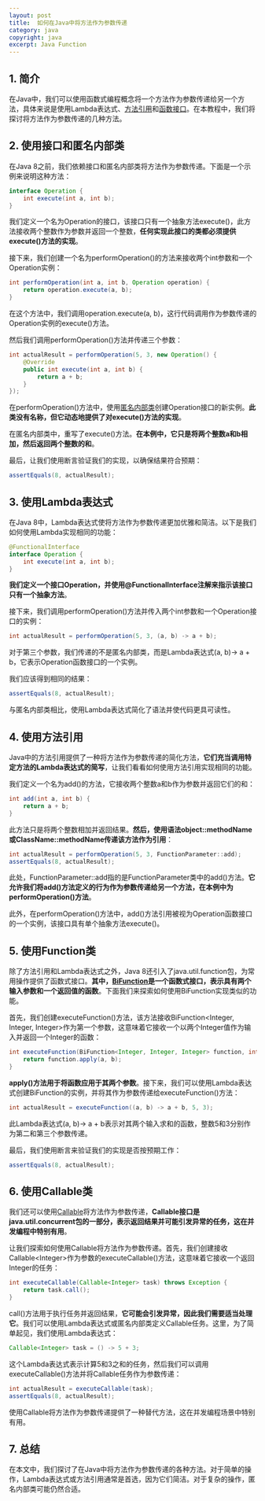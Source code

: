 ```yaml
---
layout: post
title:  如何在Java中将方法作为参数传递
category: java
copyright: java
excerpt: Java Function
---
```


## 1. 简介

在Java中，我们可以使用函数式编程概念将一个方法作为参数传递给另一个方法，具体来说是使用Lambda表达式、[方法引用](https://www.baeldung.com/java-method-references)和[函数接口](https://www.baeldung.com/java-8-functional-interfaces)。在本教程中，我们将探讨将方法作为参数传递的几种方法。

## 2. 使用接口和匿名内部类

在Java 8之前，我们依赖接口和匿名内部类将方法作为参数传递。下面是一个示例来说明这种方法：

```java
interface Operation {
    int execute(int a, int b);
}
```

我们定义一个名为Operation的接口，该接口只有一个抽象方法execute()，此方法接收两个整数作为参数并返回一个整数，**任何实现此接口的类都必须提供execute()方法的实现**。

接下来，我们创建一个名为performOperation()的方法来接收两个int参数和一个Operation实例：

```java
int performOperation(int a, int b, Operation operation) {
    return operation.execute(a, b);
}
```

在这个方法中，我们调用operation.execute(a, b)，这行代码调用作为参数传递的Operation实例的execute()方法。

然后我们调用performOperation()方法并传递三个参数：

```java
int actualResult = performOperation(5, 3, new Operation() {
    @Override
    public int execute(int a, int b) {
        return a + b;
    }
});
```

在performOperation()方法中，使用[匿名内部类](https://www.baeldung.com/java-anonymous-classes)创建Operation接口的新实例。**此类没有名称，但它动态地提供了对execute()方法的实现**。

在匿名内部类中，重写了execute()方法。**在本例中，它只是将两个整数a和b相加，然后返回两个整数的和**。

最后，让我们使用断言验证我们的实现，以确保结果符合预期：

```java
assertEquals(8, actualResult);
```

## 3. 使用Lambda表达式

在Java 8中，Lambda表达式使将方法作为参数传递更加优雅和简洁。以下是我们如何使用Lambda实现相同的功能：

```java
@FunctionalInterface
interface Operation {
    int execute(int a, int b);
}
```

**我们定义一个接口Operation，并使用@FunctionalInterface注解来指示该接口只有一个抽象方法**。

接下来，我们调用performOperation()方法并传入两个int参数和一个Operation接口的实例：

```java
int actualResult = performOperation(5, 3, (a, b) -> a + b);
```

对于第三个参数，我们传递的不是匿名内部类，而是Lambda表达式(a, b)-> a + b，它表示Operation函数接口的一个实例。

我们应该得到相同的结果：

```java
assertEquals(8, actualResult);
```

与匿名内部类相比，使用Lambda表达式简化了语法并使代码更具可读性。

## 4. 使用方法引用

Java中的方法引用提供了一种将方法作为参数传递的简化方法，**它们充当调用特定方法的Lambda表达式的简写**，让我们看看如何使用方法引用实现相同的功能。

我们定义一个名为add()的方法，它接收两个整数a和b作为参数并返回它们的和：

```java
int add(int a, int b) {
    return a + b;
}
```

此方法只是将两个整数相加并返回结果。**然后，使用语法object::methodName或ClassName::methodName传递该方法作为引用**：

```java
int actualResult = performOperation(5, 3, FunctionParameter::add);
assertEquals(8, actualResult);
```

此处，FunctionParameter::add指的是FunctionParameter类中的add()方法。**它允许我们将add()方法定义的行为作为参数传递给另一个方法，在本例中为performOperation()方法**。

此外，在performOperation()方法中，add()方法引用被视为Operation函数接口的一个实例，该接口具有单个抽象方法execute()。

## 5. 使用Function类

除了方法引用和Lambda表达式之外，Java 8还引入了java.util.function包，为常用操作提供了函数式接口。**其中，[BiFunction](https://www.baeldung.com/java-bifunction-interface)是一个函数式接口，表示具有两个输入参数和一个返回值的函数**。下面我们来探索如何使用BiFunction实现类似的功能。

首先，我们创建executeFunction()方法，该方法接收BiFunction<Integer, Integer, Integer\>作为第一个参数，这意味着它接收一个以两个Integer值作为输入并返回一个Integer的函数：

```java
int executeFunction(BiFunction<Integer, Integer, Integer> function, int a, int b) {
    return function.apply(a, b);
}
```

**apply()方法用于将函数应用于其两个参数**。接下来，我们可以使用Lambda表达式创建BiFunction的实例，并将其作为参数传递给executeFunction()方法：

```java
int actualResult = executeFunction((a, b) -> a + b, 5, 3);
```

此Lambda表达式(a, b)-> a + b表示对其两个输入求和的函数，整数5和3分别作为第二和第三个参数传递。

最后，我们使用断言来验证我们的实现是否按预期工作：

```java
assertEquals(8, actualResult);
```

## 6. 使用Callable类

我们还可以使用[Callable](https://www.baeldung.com/java-runnable-callable#2-with-callable)将方法作为参数传递，**Callable接口是java.util.concurrent包的一部分，表示返回结果并可能引发异常的任务，这在并发编程中特别有用**。

让我们探索如何使用Callable将方法作为参数传递。首先，我们创建接收Callable<Integer\>作为参数的executeCallable()方法，这意味着它接收一个返回Integer的任务：

```java
int executeCallable(Callable<Integer> task) throws Exception {
    return task.call();
}
```

call()方法用于执行任务并返回结果，**它可能会引发异常，因此我们需要适当处理它**。我们可以使用Lambda表达式或匿名内部类定义Callable任务。这里，为了简单起见，我们使用Lambda表达式：

```java
Callable<Integer> task = () -> 5 + 3;
```

这个Lambda表达式表示计算5和3之和的任务，然后我们可以调用executeCallable()方法并将Callable任务作为参数传递：

```java
int actualResult = executeCallable(task);
assertEquals(8, actualResult);
```

使用Callable将方法作为参数传递提供了一种替代方法，这在并发编程场景中特别有用。

## 7. 总结

在本文中，我们探讨了在Java中将方法作为参数传递的各种方法。对于简单的操作，Lambda表达式或方法引用通常是首选，因为它们简洁。对于复杂的操作，匿名内部类可能仍然合适。